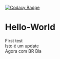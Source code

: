 [![Codacy Badge](https://app.codacy.com/project/badge/Grade/831d281af8db43b994619127d7409ab7)](https://www.codacy.com/manual/IGFCoimbra/Hello-World/dashboard?utm_source=github.com&amp;utm_medium=referral&amp;utm_content=IGFCoimbra/Hello-World&amp;utm_campaign=Badge_Grade)

# Hello-World
First test <br />
Isto é um update <br />
Agora com BR
Bla
